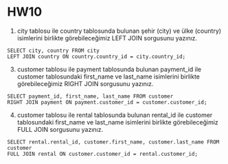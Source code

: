 # HW10


1. city tablosu ile country tablosunda bulunan şehir (city) ve ülke (country) isimlerini birlikte görebileceğimiz LEFT JOIN sorgusunu yazınız.

```
SELECT city, country FROM city
LEFT JOIN country ON country.country_id = city.country_id;

```
3. customer tablosu ile payment tablosunda bulunan payment_id ile customer tablosundaki first_name ve last_name isimlerini birlikte görebileceğimiz RIGHT JOIN sorgusunu yazınız.

```
SELECT payment_id, first_name, last_name FROM customer
RIGHT JOIN payment ON payment.customer_id = customer.customer_id;

```

4. customer tablosu ile rental tablosunda bulunan rental_id ile customer tablosundaki first_name ve last_name isimlerini birlikte görebileceğimiz FULL JOIN sorgusunu yazınız.

```
SELECT rental.rental_id, customer.first_name, customer.last_name FROM customer
FULL JOIN rental ON customer.customer_id = rental.customer_id;

```

